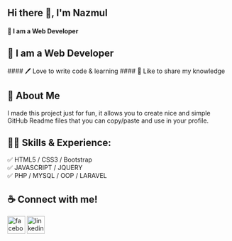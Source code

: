 ## Hi there 👋, I'm Nazmul
#### 👑 I am a Web Developer
<h2>👑 I am a Web Developer</h2>
#### 🖊️ Love to write code & learning
#### 🎤 Like to share my knowledge

## 🚀 About Me 
I made this project just for fun, it allows you to create nice and simple GitHub Readme files that you can copy/paste and use in your profile.
## 👨‍💻 Skills & Experience:

✅ HTML5 / CSS3 / Bootstrap <br>
✅ JAVASCRIPT / JQUERY <br>
✅ PHP / MYSQL / OOP / LARAVEL





## ☕ Connect with me!


[<img src='https://cdn.jsdelivr.net/npm/simple-icons@3.0.1/icons/facebook.svg' alt='facebook' height='40'>](nazmul.nahid998)  [<img src='https://cdn.jsdelivr.net/npm/simple-icons@3.0.1/icons/linkedin.svg' alt='linkedin' height='40'>](mdnazmul1998) 


